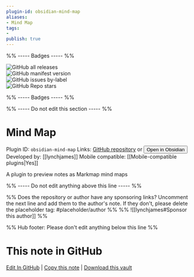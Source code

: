 ```yaml
---
plugin-id: obsidian-mind-map
aliases:
- Mind Map
tags: 
- 
publish: true
---
```


%% ----- Badges ----- %%

![GitHub all releases](https://img.shields.io/github/downloads/lynchjames/obsidian-mind-map/total?color=573E7A&logo=github&style=for-the-badge)   
![GitHub manifest version](https://img.shields.io/github/manifest-json/v/lynchjames/obsidian-mind-map?color=573E7A&logo=github&style=for-the-badge)   
![GitHub issues by-label](https://img.shields.io/github/issues/lynchjames/obsidian-mind-map/help%20wanted?color=573E7A&logo=github&style=for-the-badge)   
![GitHub Repo stars](https://img.shields.io/github/stars/lynchjames/obsidian-mind-map?color=573E7A&logo=github&style=for-the-badge)

%% ----- Badges ----- %%

%% ----- Do not edit this section ----- %%

# Mind Map

Plugin ID: `obsidian-mind-map`
Links: [GitHub repository](https://github.com/lynchjames/obsidian-mind-map) or [<button id=HH>Open in Obsidian</button>](obsidian://goto-plugin?id=obsidian-mind-map)
Developed by: [[lynchjames]]
Mobile compatible: [[Mobile-compatible plugins|Yes]]

A plugin to preview notes as Markmap mind maps

%% ----- Do not edit anything above this line ----- %% 

%% Does the repository or author have any sponsoring links? Uncomment the next line and add them to the author's note. If they don't, please delete the placeholder tag: #placeholder/author %%
%% ![[lynchjames#Sponsor this author]] %%

%% Hub footer: Please don't edit anything below this line %%

# This note in GitHub

<span class="git-footer">[Edit In GitHub](https://github.dev/obsidian-community/obsidian-hub/blob/main/02%20-%20Community%20Expansions/02.05%20All%20Community%20Expansions/Plugins/obsidian-mind-map.md "git-hub-edit-note") | [Copy this note](https://raw.githubusercontent.com/obsidian-community/obsidian-hub/main/02%20-%20Community%20Expansions/02.05%20All%20Community%20Expansions/Plugins/obsidian-mind-map.md "git-hub-copy-note") | [Download this vault](https://github.com/obsidian-community/obsidian-hub/archive/refs/heads/main.zip "git-hub-download-vault") </span>